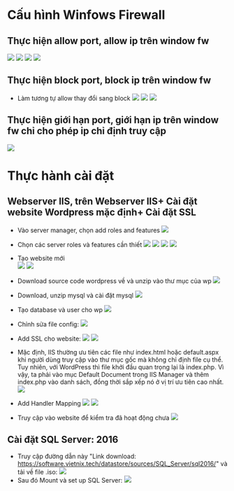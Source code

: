 # Cấu hình Winfows Firewall
## Thực hiện allow port, allow ip trên window fw
![](Chup_man_hinh/2025-09-24_15-40.png)
![](Chup_man_hinh/2025-09-24_15-49.png)
![](Chup_man_hinh/2025-09-24_15-50.png)
![](Chup_man_hinh/2025-09-24_15-14.png)

## Thực hiện block port, block ip trên window fw
- Làm tương tự allow thay đổi sang block
![](Chup_man_hinh/2025-09-24_16-15_1.png)
![](Chup_man_hinh/2025-09-24_16-20.png)
![](Chup_man_hinh/2025-09-24_16-21.png)
## Thực hiện giới hạn port, giới hạn ip trên window fw chỉ cho phép ip chỉ định truy cập
![](Chup_man_hinh/2025-09-25_10-01.png)
# Thực hành cài đặt
## Webserver IIS, trên Webserver IIS+ Cài đặt website Wordpress mặc định+ Cài đặt SSL
- Vào server manager, chọn add roles and features
![](Chup_man_hinh/2025-09-24_16-56.png)
- Chọn các server roles và features cần thiết
![](Chup_man_hinh/2025-09-25_10-05.png)
![](Chup_man_hinh/2025-09-25_10-05_1.png)
![](Chup_man_hinh/2025-09-24_16-46.png)
![](Chup_man_hinh/2025-09-24_16-46_1.png)
- Tạo website mới  
![](Chup_man_hinh/2025-09-25_10-09.png)
![](Chup_man_hinh/2025-09-24_17-01.png)
- Download source code wordpress về và unzip vào thư mục của wp
![](Chup_man_hinh/2025-09-24_10-13.png)
- Download, unzip mysql và cài đặt mysql
![](Chup_man_hinh/2025-09-24_17-12.png)
-  Tạo database và user cho wp
![](Chup_man_hinh/2025-09-25_06-39-12.png)
- Chỉnh sửa file config:
![](Chup_man_hinh/2025-09-25_07-11.png)
- Add SSL cho website:
![](Chup_man_hinh/2025-09-25_10-21.png)
![](Chup_man_hinh/2025-09-25_10-22.png)
- Mặc định, IIS thường ưu tiên các file như index.html hoặc default.aspx khi người dùng truy cập vào thư mục gốc mà không chỉ định file cụ thể. Tuy nhiên, với WordPress thì file khởi đầu quan trọng lại là index.php. Vì vậy, ta phải vào mục Default Document trong IIS Manager và thêm index.php vào danh sách, đồng thời sắp xếp nó ở vị trí ưu tiên cao nhất.
![](Chup_man_hinh/2025-09-25_07-08.png)
- Add Handler Mapping
![](Chup_man_hinh/2025-09-25_06-47.png)
![](Chup_man_hinh/2025-09-25_07-06.png)

- Truy cập vào website để kiểm tra đã hoạt động chưa
![](Chup_man_hinh/2025-09-25_09-34.png)
## Cài đặt SQL Server: 2016
- Truy cập đường dẫn này "Link download: https://software.vietnix.tech/datastore/sources/SQL_Server/sql2016/" và tải về file .iso:
  ![](Chup_man_hinh/2025-09-25_11-50.png)
- Sau đó Mount và set up SQL Server:
  ![](Chup_man_hinh/2025-09-25_11-10.png)
